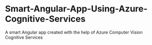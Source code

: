 # Smart-Angular-App-Using-Azure-Cognitive-Services
A smart Angular app created with the help of Azure Computer Vision Cognitive Services
